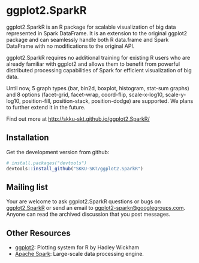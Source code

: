 # ggplot2.SparkR

ggplot2.SparkR is an R package for scalable visualization of big data represented 
in Spark DataFrame. It is an extension to the original ggplot2 package and can seamlessly 
handle both R data.frame and Spark DataFrame with no modifications to the original API.

ggplot2.SparkR requires no additional training for existing R users who are already 
familiar with ggplot2 and allows them to benefit from powerful distributed processing 
capabilities of Spark for efficient visualization of big data. 

Until now, 5 graph types (bar, bin2d, boxplot, histogram, stat-sum graphs) and 8 options 
(facet-grid, facet-wrap, coord-flip, scale-x-log10, scale-y-log10, position-fill, 
position-stack, position-dodge) are supported. We plans to further extend it in the future.

Find out more at <http://skku-skt.github.io/ggplot2.SparkR/>

## Installation

Get the development version from github: 

```R
# install.packages("devtools")
devtools::install_github("SKKU-SKT/ggplot2.SparkR")
```

## Mailing list

Your are welcome to ask ggplot2.SparkR questions or bugs on [ggplot2.SparkR](https://groups.google.com/forum/?fromgroups#!forum/ggplot2-sparkr)
or send an email to ggplot2-sparkr@googlegroups.com.
Anyone can read the archived discussion that you post messages.

## Other Resources
* [ggplot2](http://ggplot2.org): Plotting system for R by Hadley Wickham
* [Apache Spark](http://spark.apache.org): Large-scale data processing engine.
